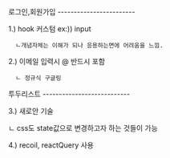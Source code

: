 로그인,회원가입 ------------------------

1.) hook 커스텀 ex:)) input

      ㄴ개념자체는 이해가 되나 응용하는면에 어려움을 느낌.

2.) 이메일 입력시 @ 반드시 포함
      
      ㄴ 정규식 구글링
투두리스트 ---------------------------

3.) 새로안 기술

 ㄴ css도 state값으로 변경하고자 하는 것들이 가능

4.) recoil, reactQuery 사용
